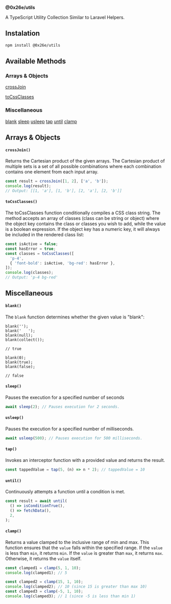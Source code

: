 **@0x26e/utils**

A TypeScript Utility Collection Similar to Laravel Helpers.

## Instalation

```bash
npm install @0x26e/utils
```

## Available Methods

<a name="arrays-and-objects-method-list"></a>

### Arrays & Objects

<div class="collection-method-list" markdown="1">

[crossJoin](#method-array-crossJoin)

<div class="collection-method-list" markdown="1">

[toCssClasses](#method-object-toCssClasses)

</div>

<a name="miscellaneous-method-list"></a>

### Miscellaneous

<div class="collection-method-list" markdown="1">

[blank](#method-blank)
[sleep](#method-sleep)
[usleep](#method-usleep)
[tap](#method-tap)
[until](#method-until)
[clamp](#method-clamp)

</div>

<a name="arrays"></a>

## Arrays & Objects

<a name="method-array-crossJoin"></a>

#### `crossJoin()`

Returns the Cartesian product of the given arrays.
The Cartesian product of multiple sets is a set of all possible combinations where each combination contains one element from each input array.

```typescript
const result = crossJoin([1, 2], ['a', 'b']);
console.log(result);
// Output: [[1, 'a'], [1, 'b'], [2, 'a'], [2, 'b']]
```

<a name="method-object-toCssClasses"></a>

#### `toCssClasses()`

The toCssClasses function conditionally compiles a CSS class string. The method accepts an array of classes (class can be string or object) where the object key contains the class or classes you wish to add, while the value is a boolean expression. If the object key has a numeric key, it will always be included in the rendered class list:

```typescript
const isActive = false;
const hasError = true;
const classes = toCssClasses([
  'p-4',
  { 'font-bold': isActive, 'bg-red': hasError },
]);
console.log(classes);
// Output: 'p-4 bg-red'
```

<a name="miscellaneous"></a>

## Miscellaneous

<a name="method-blank"></a>

#### `blank()`

The `blank` function determines whether the given value is "blank":

    blank('');
    blank('   ');
    blank(null);
    blank(collect());

    // true

    blank(0);
    blank(true);
    blank(false);

    // false

<a name="method-sleep"></a>

#### `sleep()`

Pauses the execution for a specified number of seconds

```typescript
await sleep(2); // Pauses execution for 2 seconds.
```

<a name="method-usleep"></a>

#### `usleep()`

Pauses the execution for a specified number of milliseconds.

```typescript
await usleep(500); // Pauses execution for 500 milliseconds.
```

<a name="method-tap"></a>

#### `tap()`

Invokes an interceptor function with a provided value and returns the result.

```typescript
const tappedValue = tap(5, (n) => n * 2); // tappedValue = 10
```

<a name="method-until"></a>

#### `until()`

Continuously attempts a function until a condition is met.

```typescript
const result = await until(
  () => isConditionTrue(),
  () => fetchData(),
  2,
);
```

<a name="method-clamp"></a>

#### `clamp()`

Returns a value clamped to the inclusive range of min and max. This function ensures that the `value` falls within the specified range. If the `value`
is less than `min`, it returns `min`. If the `value` is greater than `max`, it returns `max`.
Otherwise, it returns the `value` itself.

```typescript
const clamped1 = clamp(5, 1, 10);
console.log(clamped1); // 5

const clamped2 = clamp(15, 1, 10);
console.log(clamped2); // 10 (since 15 is greater than max 10)
const clamped3 = clamp(-5, 1, 10);
console.log(clamped3); // 1 (since -5 is less than min 1)
```
